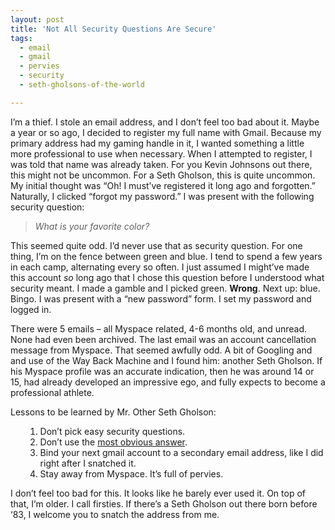 ```yaml
---
layout: post
title: 'Not All Security Questions Are Secure'
tags:
  - email
  - gmail
  - pervies
  - security
  - seth-gholsons-of-the-world

---
```


<p>I’m a thief. I stole an email address, and I don’t feel too bad about it. Maybe a year or so ago, I decided to register my full name with Gmail. Because my primary address had my gaming handle in it, I wanted something a little more professional to use when necessary. When I attempted to register, I was told that name was already taken. For you Kevin Johnsons out there, this might not be uncommon. For a Seth Gholson, this is quite uncommon. My initial thought was “Oh! I must’ve registered it long ago and forgotten.” Naturally, I clicked “forgot my password.” I was present with the following security question:</p>  <blockquote>   <p><em>What is your favorite color?</em></p> </blockquote>  <p>This seemed quite odd. I’d never use that as security question. For one thing, I’m on the fence between green and blue. I tend to spend a few years in each camp, alternating every so often. I just assumed I might’ve made this account <em>so</em> long ago that I chose this question before I understood what security meant. I made a gamble and I picked green. <strong>Wrong</strong>. Next up: blue. Bingo. I was present with a “new password” form. I set my password and logged in.</p>  <p>There were 5 emails – all Myspace related, 4-6 months old, and unread. None had even been archived. The last email was an account cancellation message from Myspace. That seemed awfully odd. A bit of Googling and and use of the Way Back Machine and I found him: another Seth Gholson. If his Myspace profile was an accurate indication, then he was around 14 or 15, had already developed an impressive ego, and fully expects to become a professional athlete.</p>  <p>Lessons to be learned by Mr. Other Seth Gholson:</p>  <ol>   <ol>     <li>Don’t pick easy security questions.</li>      <li>Don’t use the <a title="Blue most popular color" href="http://desktoppub.about.com/od/choosingcolors/f/mencolors.htm" target="_blank">most obvious answer</a>.</li>      <li>Bind your next gmail account to a secondary email address, like I did right after I snatched it.</li>      <li>Stay away from Myspace. It’s full of pervies.</li>   </ol> </ol>  <p>I don’t feel too bad for this. It looks like he barely ever used it. On top of that, I’m older. I call firsties. If there’s a Seth Gholson out there born before ‘83, I welcome you to snatch the address from me.</p>
